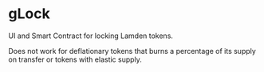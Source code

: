 # gLock
UI and Smart Contract for locking Lamden tokens.

Does not work for deflationary tokens that burns a percentage of its supply on transfer or tokens with elastic supply.

